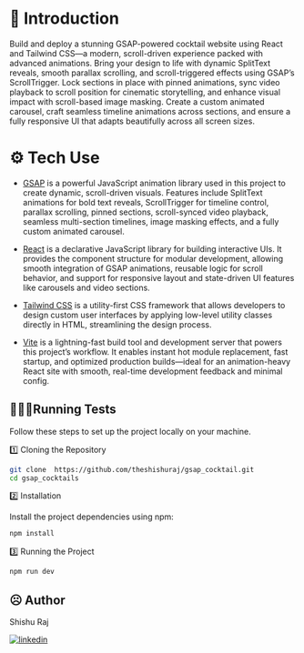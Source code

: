 # 🫥 Introduction

Build and deploy a stunning GSAP-powered cocktail website using React and Tailwind CSS—a modern, scroll-driven experience packed with advanced animations. Bring your design to life with dynamic SplitText reveals, smooth parallax scrolling, and scroll-triggered effects using GSAP’s ScrollTrigger. Lock sections in place with pinned animations, sync video playback to scroll position for cinematic storytelling, and enhance visual impact with scroll-based image masking. Create a custom animated carousel, craft seamless timeline animations across sections, and ensure a fully responsive UI that adapts beautifully across all screen sizes.

# ⚙️ Tech Use

 - [GSAP](https://gsap.com/) is a powerful JavaScript animation library used in this project to create dynamic, scroll-driven visuals. Features include SplitText animations for bold text reveals, ScrollTrigger for timeline control, parallax scrolling, pinned sections, scroll-synced video playback, seamless multi-section timelines, image masking effects, and a fully custom animated carousel.

- [React](https://react.dev/) is a declarative JavaScript library for building interactive UIs. It provides the component structure for modular development, allowing smooth integration of GSAP animations, reusable logic for scroll behavior, and support for responsive layout and state-driven UI features like carousels and video sections.

- [Tailwind CSS](https://tailwindcss.com/docs/installation/using-vite) is a utility-first CSS framework that allows developers to design custom user interfaces by applying low-level utility classes directly in HTML, streamlining the design process.

- [Vite](https://vite.dev/guide/) is a lightning-fast build tool and development server that powers this project’s workflow. It enables instant hot module replacement, fast startup, and optimized production builds—ideal for an animation-heavy React site with smooth, real-time development feedback and minimal config.

## 🧑🏻‍💻Running Tests
Follow these steps to set up the project locally on your machine.

1️⃣ Cloning the Repository
```bash
git clone  https://github.com/theshishuraj/gsap_cocktail.git
cd gsap_cocktails
```

2️⃣ Installation

Install the project dependencies using npm:
```bash
npm install
```
3️⃣ Running the Project
```bash
npm run dev
```

## ☹️ Author
Shishu Raj

[![linkedin](https://img.shields.io/badge/linkedin-0A66C2?style=for-the-badge&logo=linkedin&logoColor=white)](https://www.linkedin.com/in/shishu-raj-1536a118b/)